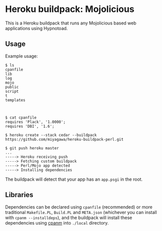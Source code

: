 Heroku buildpack: Mojolicious
======================

This is a Heroku buildpack that runs any Mojolicious based web applications using Hypnotoad.

Usage
-----

Example usage:

    $ ls
    cpanfile
    lib
    log
    mojo
    public
    script
    t
    templates

    

    $ cat cpanfile
    requires 'Plack', '1.0000';
    requires 'DBI', '1.6';

    $ heroku create --stack cedar --buildpack https://github.com/miyagawa/heroku-buildpack-perl.git

    $ git push heroku master
    ...
    -----> Heroku receiving push
    -----> Fetching custom buildpack
    -----> Perl/Mojo app detected
    -----> Installing dependencies

The buildpack will detect that your app has an `app.psgi` in the root.

Libraries
---------

Dependencies can be declared using `cpanfile` (recommended) or more traditional `Makefile.PL`, `Build.PL` and `META.json` (whichever you can install with `cpanm --installdeps`), and the buildpack will install these dependencies using [cpanm](http://cpanmin.us) into `./local` directory.
